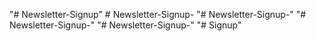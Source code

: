 "# Newsletter-Signup" 
#   N e w s l e t t e r - S i g n u p -  
 "# Newsletter-Signup-" 
"# Newsletter-Signup-" 
"# Newsletter-Signup-" 
"# Signup" 
